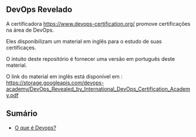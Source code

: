 ## DevOps Revelado

A certificadora https://www.devops-certification.org/ promove certificações na área de DevOps. 

Eles disponibilizam um material em inglês para o estudo de suas certificaçes.

O intuito deste repositório é fornecer uma versão em português deste material.

O link do material em inglês está disponível em : https://storage.googleapis.com/devops-academy/DevOps_Revealed_by_International_DevOps_Certification_Academy.pdf


## Sumário

- [O que é Devops?](https://github.com/lucasfantacuci/DevOpsRevelado/blob/master/1-WHATISDEVOPS.md)
